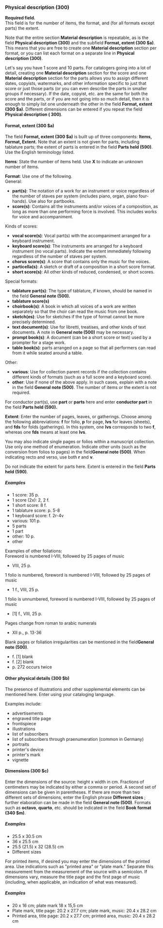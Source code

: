 ### Physical description (300)

**Required field.**  
This field is for the number of items, the format, and (for all formats except parts) the extent.

Note that the entire section **Material description** is repeatable, as is the field **Physical description (300)** and
the subfield **Format, extent (300 $a)**. This means that you are free to create one **Material description** section
per format, or you can list each format on a separate line in **Physical description (300)**.

Let's say you have 1 score and 10 parts. For catalogers going into a lot of detail, creating one **Material
description** section for the score and one **Material description** section for the parts allows you to assign
different dates, copyists, watermarks, and other information specific to just that score or just those parts (or you can
even describe the parts in smaller groups if necessary). If the date, copyist, etc. are the same for both the score and
the parts, or if you are not going into so much detail, then it is enough to simply list one underneath the other in the
field **Format, extent (300 $a)**. Different dimensions can be entered if you repeat the field **Physical description (
300)**.

#### Format, extent (300 $a)

The field **Format, extent (300 $a)** is built up of three components: **Items, Format, Extent.** Note that an extent is
not given for parts, including tablature parts; the extent of parts is entered in the field **Parts held (590)**. Use
the English terminology listed.

**Items**: State the number of items held. Use **X** to indicate an unknown number of items.

**Format**: Use one of the following.  
General:

- **part(s)**: The notation of a work for an instrument or voice regardless of the number of staves per system (includes
  piano, organ, piano four-hands). Use also for partbooks.
- **score(s)**: Contains all the instruments and/or voices of a composition, as long as more than one performing force
  is involved. This includes works for voice and accompaniment.

Kinds of scores:

- **vocal score(s)**: Vocal part(s) with the accompaniment arranged for a keyboard instrument.
- **keyboard score(s)**: The instruments are arranged for a keyboard instrument (no vocal parts). Indicate the extent
  immediately following regardless of the number of staves per system.
- **chorus score(s)**: A score that contains only the music for the voices.
- **particella(s)**: A sketch or draft of a composition in a short score format.
- **short score(s)**: All other kinds of reduced, condensed, or short scores.

Special formats:

- **tablature part(s)**: The type of tablature, if known, should be named in the field **General note (500).**
- **tablature score(s)**
- **choirbook(s)**: A book in which all voices of a work are written separately so that the choir can read the music
  from one book.
- **sketch(es)**: Use for sketches if the type of format cannot be more precisely determined.
- **text document(s)**: Use for libretti, treatises, and other kinds of text documents. A note in **General note (500)**
  may be necessary.
- **prompt book(s)**: A document (can be a short score or text) used by a prompter for a stage work.
- **table book(s)**: parts arranged on a page so that all performers can read from it while seated around a table.

Other:

- **various**: Use for collection parent records if the collection contains different kinds of formats (such as a full
  score and a keyboard score).
- **other**: Use if none of the above apply. In such cases, explain with a note in the field **General note (500)**.
  The number of items or the extent is not required.

For conductor part(s), use **part** or **parts** here and enter **conductor part** in the field **Parts held (590).**

**Extent**: Enter the number of pages, leaves, or gatherings. Choose among the following abbreviations: **f** for
folio, **p** for page, **lvs** for leaves (sheets), and **fds** for folds (gatherings). In this system, one **lvs**
corresponds to two **f**, whereas one **fds** means at least one **lvs**.

You may also indicate single pages or folios within a manuscript collection. Use only one method of enumeration.
Indicate other units (such as the conversion from folios to pages) in the field**General note (500)**. When indicating
recto and verso, use both **r** and **v**.

Do not indicate the extent for parts here. Extent is entered in the field **Parts held (590)**.

##### Examples

- 1 score: 35 p.
- 1 score (2x): 2, 2 f.
- 1 short score: 8 f.
- 1 tablature score: p. 5-8
- 1 keyboard score: f. 2r-4v
- various: 101 p.
- 5 parts
- 1 part
- other: 10 p.
- other

Examples of other foliations:  
Foreword is numbered I-VIII, followed by 25 pages of music

- VIII, 25 p.

1 folio is numbered, foreword is numbered I-VIII, followed by 25 pages of music

- 1 f., VIII, 25 p.

1 folio is unnumbered, foreword is numbered I-VIII, followed by 25 pages of music

- [1] f., VIII, 25 p.

Pages change from roman to arabic numerals

- XII p., p. 13-36

Blank pages or foliation irregularities can be mentioned in the field**General note (500)**.

- f. [1] blank
- f. [2] blank
- p. 272 occurs twice

#### Other physical details (300 $b)

The presence of illustrations and other supplemental elements can be mentioned here. Enter using your cataloging
language.

Examples include:

- advertisements
- engraved title page
- frontispiece
- illustrations
- list of subscribers
- list of subscribers through praenumeration (common in Germany)
- portraits
- printer's device
- printer's mark
- vignette

#### Dimensions (300 $c)

Enter the dimensions of the source: height x width in cm. Fractions of centimeters may be indicated by either a comma or
period. A second set of dimensions can be given in parentheses. If there are more than two different sets of dimensions,
enter the English phrase **Different sizes** ; further elaboration can be made in the field **General note (500)**.
Formats such as **octavo**, **quarto**, etc. should be indicated in the field **Book format (340 $m)**.

##### Examples

- 25.5 x 30.5 cm
- 36 x 25.5 cm
- 25.5 (21.5) x 32 (28.5) cm
- Different sizes

For printed items, if desired you may enter the dimensions of the printed area. Use indications such as "printed area"
or "plate mark." Separate this measurement from the measurement of the source with a semicolon. If dimensions vary,
measure the title page and the first page of music (including, when applicable, an indication of what was measured).

##### Examples

- 20 x 16 cm; plate mark 18 x 15,5 cm
- Plate mark, title page: 20.2 x 27.7 cm; plate mark, music: 20.4 x 28.2 cm
- Printed area, title page: 20.2 x 27.7 cm; printed area, music: 20.4 x 28.2 cm
